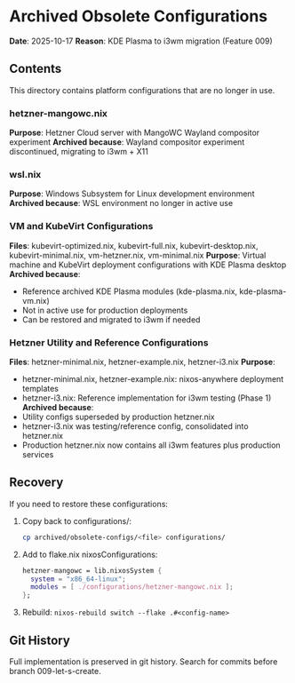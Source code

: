 # Archived Obsolete Configurations

**Date**: 2025-10-17
**Reason**: KDE Plasma to i3wm migration (Feature 009)

## Contents

This directory contains platform configurations that are no longer in use.

### hetzner-mangowc.nix
**Purpose**: Hetzner Cloud server with MangoWC Wayland compositor experiment
**Archived because**: Wayland compositor experiment discontinued, migrating to i3wm + X11

### wsl.nix
**Purpose**: Windows Subsystem for Linux development environment
**Archived because**: WSL environment no longer in active use

### VM and KubeVirt Configurations
**Files**: kubevirt-optimized.nix, kubevirt-full.nix, kubevirt-desktop.nix, kubevirt-minimal.nix, vm-hetzner.nix, vm-minimal.nix
**Purpose**: Virtual machine and KubeVirt deployment configurations with KDE Plasma desktop
**Archived because**:
- Reference archived KDE Plasma modules (kde-plasma.nix, kde-plasma-vm.nix)
- Not in active use for production deployments
- Can be restored and migrated to i3wm if needed

### Hetzner Utility and Reference Configurations
**Files**: hetzner-minimal.nix, hetzner-example.nix, hetzner-i3.nix
**Purpose**:
- hetzner-minimal.nix, hetzner-example.nix: nixos-anywhere deployment templates
- hetzner-i3.nix: Reference implementation for i3wm testing (Phase 1)
**Archived because**:
- Utility configs superseded by production hetzner.nix
- hetzner-i3.nix was testing/reference config, consolidated into hetzner.nix
- Production hetzner.nix now contains all i3wm features plus production services

## Recovery

If you need to restore these configurations:

1. Copy back to configurations/:
   ```bash
   cp archived/obsolete-configs/<file> configurations/
   ```

2. Add to flake.nix nixosConfigurations:
   ```nix
   hetzner-mangowc = lib.nixosSystem {
     system = "x86_64-linux";
     modules = [ ./configurations/hetzner-mangowc.nix ];
   };
   ```

3. Rebuild: `nixos-rebuild switch --flake .#<config-name>`

## Git History

Full implementation is preserved in git history. Search for commits before branch 009-let-s-create.
